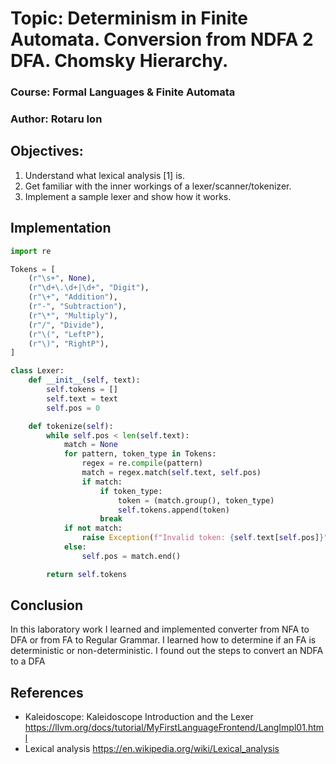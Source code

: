 # Topic: Determinism in Finite Automata. Conversion from NDFA 2 DFA. Chomsky Hierarchy.

### Course: Formal Languages & Finite Automata
### Author: Rotaru Ion 

## Objectives:
  1. Understand what lexical analysis [1] is.
  2. Get familiar with the inner workings of a lexer/scanner/tokenizer.
  3. Implement a sample lexer and show how it works.
## Implementation
```python
import re

Tokens = [
    (r"\s+", None),
    (r"\d+\.\d+|\d+", "Digit"),
    (r"\+", "Addition"),
    (r"-", "Subtraction"),
    (r"\*", "Multiply"),
    (r"/", "Divide"),
    (r"\(", "LeftP"),
    (r"\)", "RightP"),
]

class Lexer:
    def __init__(self, text):
        self.tokens = []
        self.text = text
        self.pos = 0

    def tokenize(self):
        while self.pos < len(self.text):
            match = None
            for pattern, token_type in Tokens:
                regex = re.compile(pattern)
                match = regex.match(self.text, self.pos)
                if match:
                    if token_type:
                        token = (match.group(), token_type)
                        self.tokens.append(token)
                    break
            if not match:
                raise Exception(f"Invalid token: {self.text[self.pos]}")
            else:
                self.pos = match.end()

        return self.tokens
```
## Conclusion
In this laboratory work I learned and implemented converter from NFA to DFA or from FA to Regular Grammar. 
I learned how to determine if an FA is deterministic or non-deterministic. I found out the steps to convert an NDFA to a DFA
## References
* Kaleidoscope: Kaleidoscope Introduction and the Lexer https://llvm.org/docs/tutorial/MyFirstLanguageFrontend/LangImpl01.html
* Lexical analysis https://en.wikipedia.org/wiki/Lexical_analysis
                 
